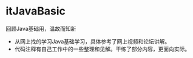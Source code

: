 # itJavaBasic
回顾Java基础用，温故而知新

- 从网上找的学习Java基础学习，具体参考了网上视频和论坛讲解。
- 代码注释有自己工作中的一些整理和见解。干练了部分内容，更面向实际。
